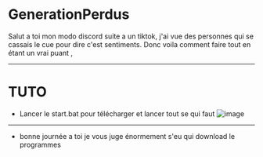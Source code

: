 # GenerationPerdus


Salut a toi mon modo discord suite a un tiktok,
j'ai vue des personnes qui se cassais le cue pour dire c'est sentiments.
Donc voila comment faire tout en étant un vrai puant , 

----------------------------------------------------------------------------
# TUTO
- Lancer le start.bat pour télécharger et lancer tout se qui faut 
 ![image](https://github.com/RitoOFF/GenerationPerdus/assets/125696277/18456427-fc51-4afe-b7c2-e0e46b669801)

----------------------------------------------------------------------------
- bonne journée a toi je vous juge énormement s'eu qui download le programmes

